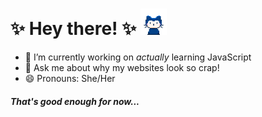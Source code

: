 # ✨ **Hey there!** ✨ <img src="images/mona-whisper-md.gif" height="42" width="42">

- 🔭 I’m currently working on <em>actually</em> learning JavaScript
- 💬 Ask me about why my websites look so crap!
- 😄 Pronouns: She/Her

#### <em>That's good enough for now...</em>
